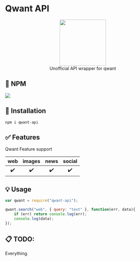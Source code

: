 # Qwant API

<p align="center">
<img height="150" width="auto" src="https://www.qwant.com/favicon.png" /><br>
Unofficial API wrapper for qwant
</p>

## :postbox: NPM

[![](https://nodei.co/npm/qwant-api.svg?downloads=true&downloadRank=true&stars=true)](https://www.npmjs.com/package/qwant-api)

## :wrench: Installation

```Assembly
npm i qwant-api
```

## :white_check_mark: Features

Qwant Feature support
  
| web | images | news | social |
| :---: | :---: | :---: | :---: |
| :heavy_check_mark: | :heavy_check_mark: | :heavy_check_mark: | :heavy_check_mark: |

## :bulb: Usage

```Javascript
var qwant = require("qwant-api");

qwant.search("web", { query: "test" }, function(err, data){
    if (err) return console.log(err);
    console.log(data);
});
```
## :clipboard: TODO:

Everything.
